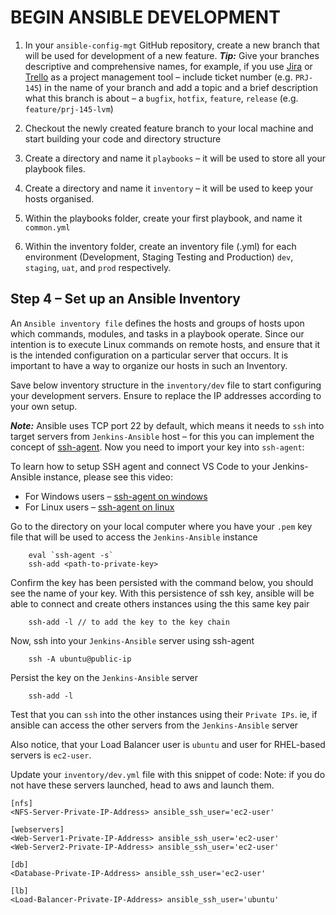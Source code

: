 # BEGIN ANSIBLE DEVELOPMENT

1. In your `ansible-config-mgt` GitHub repository, create a new branch that will be used for development of a new feature.
***Tip:*** Give your branches descriptive and comprehensive names, for example, if you use [Jira](https://www.atlassian.com/software/jira) or [Trello](https://trello.com/) as a project management tool – include ticket number (e.g. `PRJ-145`) in the name of your branch and add a topic and a brief description what this branch is about – a `bugfix`, `hotfix`, `feature`, `release` (e.g. `feature/prj-145-lvm`)

2. Checkout the newly created feature branch to your local machine and start building your code and directory structure

3. Create a directory and name it `playbooks` – it will be used to store all your playbook files.

4. Create a directory and name it `inventory` – it will be used to keep your hosts organised.

5. Within the playbooks folder, create your first playbook, and name it `common.yml`

6. Within the inventory folder, create an inventory file (.yml) for each environment (Development, Staging Testing and Production) `dev`, `staging`, `uat`, and `prod` respectively.

## Step 4 – Set up an Ansible Inventory

An `Ansible inventory file` defines the hosts and groups of hosts upon which commands, modules, and tasks in a playbook operate. Since our intention is to execute Linux commands on remote hosts, and ensure that it is the intended configuration on a particular server that occurs. It is important to have a way to organize our hosts in such an Inventory.

Save below inventory structure in the `inventory/dev` file to start configuring your development servers. Ensure to replace the IP addresses according to your own setup.

***Note:*** Ansible uses TCP port 22 by default, which means it needs to `ssh` into target servers from `Jenkins-Ansible` host – for this you can implement the concept of [ssh-agent](https://smallstep.com/blog/ssh-agent-explained/#:~:text=ssh%2Dagent%20is%20a%20key,you%20connect%20to%20a%20server.&text=It%20doesn't%20allow%20your%20private%20keys%20to%20be%20exported.). Now you need to import your key into `ssh-agent`:

To learn how to setup SSH agent and connect VS Code to your Jenkins-Ansible instance, please see this video:

   - For Windows users – [ssh-agent on windows](https://youtu.be/OplGrY74qog)
   - For Linux users – [ssh-agent on linux](https://www.youtube.com/watch?v=RRRQLgAfcJw&t=0s)

Go to the directory on your local computer where you have your `.pem` key file that will be used to access the `Jenkins-Ansible` instance
```
    eval `ssh-agent -s`
    ssh-add <path-to-private-key>

```
Confirm the key has been persisted with the command below, you should see the name of your key. With this persistence of ssh key, ansible will be able to connect and create others instances using the this same key pair

```
    ssh-add -l // to add the key to the key chain

```

Now, ssh into your `Jenkins-Ansible` server using ssh-agent

```
    ssh -A ubuntu@public-ip

```
Persist the key on the `Jenkins-Ansible` server
```
    ssh-add -l

```

Test that you can `ssh` into the other instances using their `Private IPs`. ie, if ansible can access the other servers from the `Jenkins-Ansible` server

Also notice, that your Load Balancer user is `ubuntu` and user for RHEL-based servers is `ec2-user`.

Update your `inventory/dev.yml` file with this snippet of code: Note: if you do not have these servers launched, head to aws and launch them.

```
[nfs]
<NFS-Server-Private-IP-Address> ansible_ssh_user='ec2-user'

[webservers]
<Web-Server1-Private-IP-Address> ansible_ssh_user='ec2-user'
<Web-Server2-Private-IP-Address> ansible_ssh_user='ec2-user'

[db]
<Database-Private-IP-Address> ansible_ssh_user='ec2-user' 

[lb]
<Load-Balancer-Private-IP-Address> ansible_ssh_user='ubuntu'

```